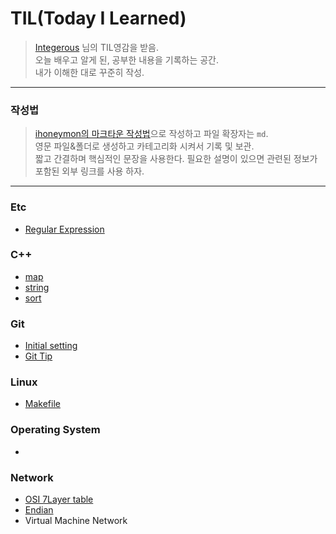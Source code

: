 # TIL(Today I Learned)
> [Integerous](https://github.com/Integerous/TIL) 님의 TIL영감을 받음.   
> 오늘 배우고 알게 된, 공부한 내용을 기록하는 공간.  
> 내가 이해한 대로 꾸준히 작성.  
-------------------------------------------------------------------------------------------
### 작성법
> [ihoneymon의 마크타운 작성법](https://gist.github.com/ihoneymon/652be052a0727ad59601#file-gistfile1-md)으로 작성하고 파일 확장자는 `md`.  
> 영문 파일&폴더로 생성하고 카테고리화 시켜서 기록 및 보관.  
> 짧고 간결하며 핵심적인 문장을 사용한다. 필요한 설명이 있으면 관련된 정보가 포함된 외부 링크를 사용 하자.
* * *
### Etc
* [Regular Expression](https://github.com/duqrldudgns/TIL/blob/master/Etc/Regular%20Expression.md)

### C++
* [map](https://github.com/duqrldudgns/TIL/blob/master/C%2B%2B/map.md)
* [string](https://github.com/duqrldudgns/TIL/blob/master/C%2B%2B/string.md)
* [sort](https://github.com/duqrldudgns/TIL/blob/master/C%2B%2B/functions.md)

### Git
* [Initial setting](https://github.com/duqrldudgns/TIL/blob/master/Git/Initial%20setting.md)
* [Git Tip](https://github.com/duqrldudgns/TIL/blob/master/Git/Git_Tip.md)

### Linux
* [Makefile](https://github.com/duqrldudgns/TIL/blob/master/Linux/Makefile.md)

### Operating System
* 

### Network
* [OSI 7Layer table](https://github.com/duqrldudgns/TIL/blob/master/Network/OSI-and-tcp.png)
* [Endian](https://github.com/duqrldudgns/TIL/blob/master/Network/Endian.md)
* Virtual Machine Network
